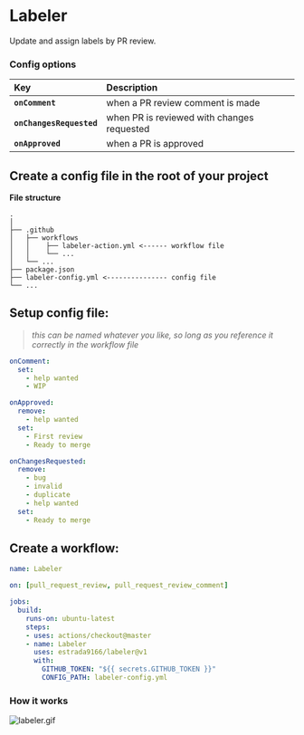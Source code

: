 # Labeler

Update and assign labels by PR review.

### Config options
|Key                     |Description                               |
|:-----------------------|:-----------------------------------------|
|**`onComment`**         |when a PR review comment is made          |
|**`onChangesRequested`**|when PR is reviewed with changes requested|
|**`onApproved`**        |when a PR is approved                     |

## Create a config file in the root of your project

**File structure**
```
.
│
├── .github 
│   ├── workflows
│   │    ├── labeler-action.yml <------ workflow file
│   │    └── ...
│   └── ...
├── package.json
├── labeler-config.yml <--------------- config file
└── ...
```

## Setup config file:
> _this can be named whatever you like, so long as you reference it correctly in the workflow file_
```yml
onComment:
  set:
    - help wanted
    - WIP

onApproved:
  remove:
    - help wanted
  set:
    - First review
    - Ready to merge

onChangesRequested:
  remove:
    - bug
    - invalid
    - duplicate
    - help wanted
  set:
    - Ready to merge
```

## Create a workflow:
```yml
name: Labeler

on: [pull_request_review, pull_request_review_comment]

jobs:
  build:
    runs-on: ubuntu-latest
    steps:
    - uses: actions/checkout@master
    - name: Labeler
      uses: estrada9166/labeler@v1
      with:
        GITHUB_TOKEN: "${{ secrets.GITHUB_TOKEN }}"
        CONFIG_PATH: labeler-config.yml
```

### How it works
![labeler.gif](https://raw.githubusercontent.com/estrada9166/labeler/v1-release/images/labeler.gif)
